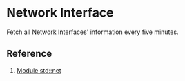 # Network Interface

Fetch all Network Interfaces' information every five minutes.

## Reference

1. [Module std::net](https://doc.rust-lang.org/std/net/)